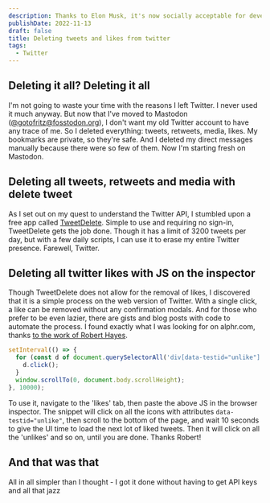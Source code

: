 ```yaml
---
description: Thanks to Elon Musk, it's now socially acceptable for developers to ditch their Twitter accounts. While I'm keeping mine to be able to read long threads, I recently decided to delete all of my tweets and start fresh. I like to think of it as a "quiet quitting"
publishDate: 2022-11-13
draft: false
title: Deleting tweets and likes from twitter
tags:
  - Twitter
---
```


## Deleting it all? Deleting it all

I'm not going to waste your time with the reasons I left Twitter. I never used it much anyway. But now that I've moved to Mastodon ([@gotofritz@fosstodon.org](https://fosstodon.org/@gotofritz)), I don't want my old Twitter account to have any trace of me. So I deleted everything: tweets, retweets, media, likes. My bookmarks are private, so they're safe. And I deleted my direct messages manually because there were so few of them. Now I'm starting fresh on Mastodon.

## Deleting all tweets, retweets and media with delete tweet

As I set out on my quest to understand the Twitter API, I stumbled upon a free app called [TweetDelete](https://tweetdelete.net/). Simple to use and requiring no sign-in, TweetDelete gets the job done. Though it has a limit of 3200 tweets per day, but with a few daily scripts, I can use it to erase my entire Twitter presence. Farewell, Twitter.

## Deleting all twitter likes with JS on the inspector

Though TweetDelete does not allow for the removal of likes, I discovered that it is a simple process on the web version of Twitter. With a single click, a like can be removed without any confirmation modals. And for those who prefer to be even lazier, there are gists and blog posts with code to automate the process. I found exactly what I was looking for on alphr.com, thanks [to the work of Robert Hayes](https://www.alphr.com/delete-all-twitter-likes/).

```js
setInterval(() => {
  for (const d of document.querySelectorAll('div[data-testid="unlike"]')) {
    d.click();
  }
  window.scrollTo(0, document.body.scrollHeight);
}, 10000);
```

To use it, navigate to the 'likes' tab, then paste the above JS in the browser inspector. The snippet will click on all the icons with attributes `data-testid="unlike"`, then scroll to the bottom of the page, and wait 10 seconds to give the UI time to load the next lot of liked tweets. Then it will click on all the 'unlikes' and so on, until you are done. Thanks Robert!

## And that was that

All in all simpler than I thought - I got it done without having to get API keys and all that jazz

